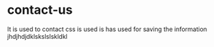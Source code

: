 # contact-us
It is used to contact
css is used
is has used for saving the information
jhdjhdjdklskslslskldkl

